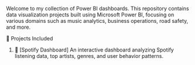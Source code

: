 
Welcome to my collection of Power BI dashboards. This repository contains data visualization projects built using Microsoft Power BI, focusing on various domains such as music analytics, business operations, road safety, and more.


 📁 Projects Included
  1. 🎵 [Spotify Dashboard]
  An interactive dashboard analyzing Spotify listening data, top artists, genres, and user behavior patterns.
